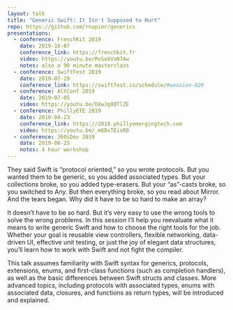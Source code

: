 ```yaml
---
layout: talk
title: "Generic Swift: It Isn't Supposed to Hurt"
repo: https://github.com/rnapier/generics
presentations:
  - conference: FrenchKit 2019
    date: 2019-10-07
    conference_link: https://frenchkit.fr
    video: https://youtu.be/RvSoXVxN7Aw
    notes: also a 90 minute masterclass
  - conference: SwiftFest 2019
    date: 2019-07-29
    conference_link: https://swiftfest.io/schedule/#session-020
  - conference: AltConf 2019
    date: 2019-07-05
    video: https://youtu.be/DXwJg0QTlZE
  - conference: PhillyETE 2019
    date: 2019-04-23
    conference_link: https://2019.phillyemergingtech.com
    video: https://youtu.be/_m6DxTEisR8
  - conference: 360iDev 2019
    date: 2019-08-25
    notes: 4 hour workshop
---
```

They said Swift is “protocol oriented,” so you wrote protocols. But you wanted
them to be generic, so you added associated types. But your collections broke,
so you added type-erasers. But your “as”-casts broke, so you switched to Any.
But then everything broke, so you read about Mirror. And the tears began. Why
did it have to be so hard to make an array?

It doesn’t have to be so hard. But it’s very easy to use the wrong tools to
solve the wrong problems. In this session I’ll help you reevaluate what it
means to write generic Swift and how to choose the right tools for the job.
Whether your goal is reusable view controllers, flexible networking,
data-driven UI, effective unit testing, or just the joy of elegant data
structures, you’ll learn how to work with Swift and not fight the compiler.

This talk assumes familiarity with Swift syntax for generics, protocols,
extensions, enums, and first-class functions (such as completion handlers), as
well as the basic differences between Swift structs and classes. More advanced
topics, including protocols with associated types, enums with associated data,
closures, and functions as return types, will be introduced and explained.
